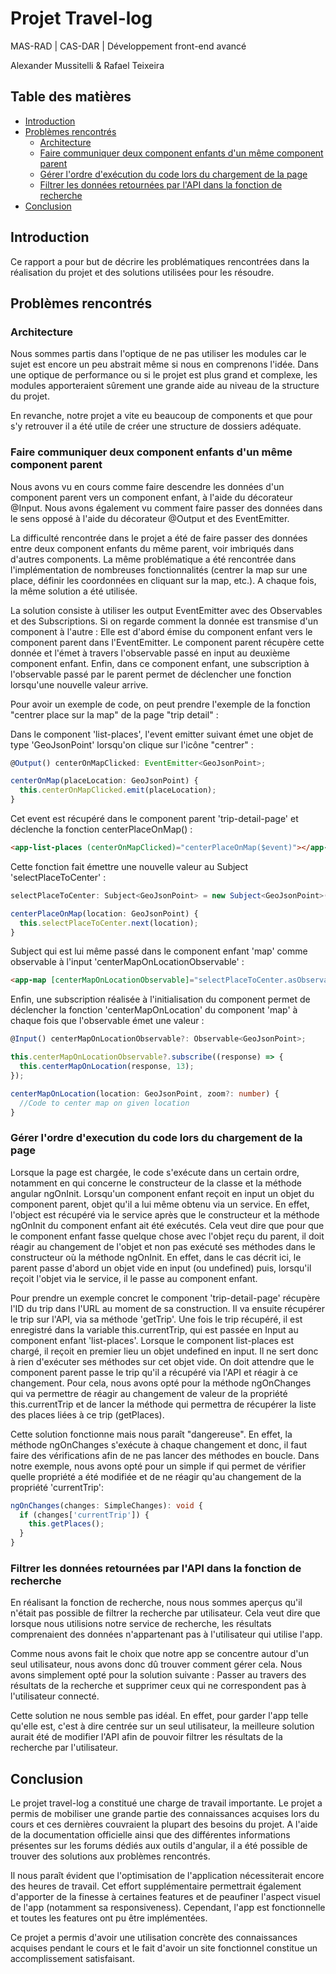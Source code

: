 # Projet Travel-log

MAS-RAD | CAS-DAR | Développement front-end avancé

Alexander Mussitelli & Rafael Teixeira

## Table des matières

- [Introduction](#introduction)
- [Problèmes rencontrés](#problèmes-rencontrés)
  - [Architecture](#architecture)
  - [Faire communiquer deux component enfants d'un même component parent](#faire-communiquer-deux-component-enfants-dun-m%C3%AAme-component-parent)
  - [Gérer l'ordre d'exécution du code lors du chargement de la page](#g%C3%A9rer-lordre-dexecution-du-code-lors-du-chargement-de-la-page)
  - [Filtrer les données retournées par l'API dans la fonction de recherche](#filtrer-les-données-retournées-par-lapi-dans-la-fonction-de-recherche)
- [Conclusion](#conclusion)

## Introduction

Ce rapport a pour but de décrire les problématiques rencontrées dans la réalisation du projet et des solutions utilisées pour les résoudre.

## Problèmes rencontrés

### Architecture

Nous sommes partis dans l'optique de ne pas utiliser les modules car le sujet est encore un peu abstrait même si nous en comprenons l'idée. Dans une optique de performance ou si le projet est plus grand et complexe, les modules apporteraient sûrement une grande aide au niveau de la structure du projet.

En revanche, notre projet a vite eu beaucoup de components et que pour s'y retrouver il a été utile de créer une structure de dossiers adéquate.

### Faire communiquer deux component enfants d'un même component parent

Nous avons vu en cours comme faire descendre les données d'un component parent vers un component enfant, à l'aide du décorateur @Input. Nous avons également vu comment faire passer des données dans le sens opposé à l'aide du décorateur @Output et des EventEmitter.

La difficulté rencontrée dans le projet a été de faire passer des données entre deux component enfants du même parent, voir imbriqués dans d'autres components. La même problématique a été rencontrée dans l'implémentation de nombreuses fonctionnalités (centrer la map sur une place, définir les coordonnées en cliquant sur la map, etc.). A chaque fois, la même solution a été utilisée.

La solution consiste à utiliser les output EventEmitter avec des Observables et des Subscriptions. Si on regarde comment la donnée est transmise d'un component à l'autre : Elle est d'abord émise du component enfant vers le component parent dans l'EventEmitter. Le component parent récupère cette donnée et l'émet à travers l'observable passé en input au deuxième component enfant. Enfin, dans ce component enfant, une subscription à l'observable passé par le parent permet de déclencher une fonction lorsqu'une nouvelle valeur arrive.

Pour avoir un exemple de code, on peut prendre l'exemple de la fonction "centrer place sur la map" de la page "trip detail" :

Dans le component 'list-places', l'event emitter suivant émet une objet de type 'GeoJsonPoint' lorsqu'on clique sur l'icône "centrer" :

```ts
@Output() centerOnMapClicked: EventEmitter<GeoJsonPoint>;

centerOnMap(placeLocation: GeoJsonPoint) {
  this.centerOnMapClicked.emit(placeLocation);
}
```

Cet event est récupéré dans le component parent 'trip-detail-page' et déclenche la fonction centerPlaceOnMap() :

```html
<app-list-places (centerOnMapClicked)="centerPlaceOnMap($event)"></app-list-places>
```

Cette fonction fait émettre une nouvelle valeur au Subject 'selectPlaceToCenter' :

```ts
selectPlaceToCenter: Subject<GeoJsonPoint> = new Subject<GeoJsonPoint>();

centerPlaceOnMap(location: GeoJsonPoint) {
  this.selectPlaceToCenter.next(location);
}
```

Subject qui est lui même passé dans le component enfant 'map' comme observable à l'input 'centerMapOnLocationObservable' :

```html
<app-map [centerMapOnLocationObservable]="selectPlaceToCenter.asObservable()"></app-map>
```

Enfin, une subscription réalisée à l'initialisation du component permet de déclencher la fonction 'centerMapOnLocation' du component 'map' à chaque fois que l'observable émet une valeur :

```ts
@Input() centerMapOnLocationObservable?: Observable<GeoJsonPoint>;

this.centerMapOnLocationObservable?.subscribe((response) => {
  this.centerMapOnLocation(response, 13);
});

centerMapOnLocation(location: GeoJsonPoint, zoom?: number) {
  //Code to center map on given location
}
```

### Gérer l'ordre d'execution du code lors du chargement de la page

Lorsque la page est chargée, le code s'exécute dans un certain ordre, notamment en qui concerne le constructeur de la classe et la méthode angular ngOnInit. Lorsqu'un component enfant reçoit en input un objet du component parent, objet qu'il a lui même obtenu via un service. En effet, l'object est récupéré via le service après que le constructeur et la méthode ngOnInit du component enfant ait été exécutés. Cela veut dire que pour que le component enfant fasse quelque chose avec l'objet reçu du parent, il doit réagir au changement de l'objet et non pas exécuté ses méthodes dans le constructeur où la méthode ngOnInit. En effet, dans le cas décrit ici, le parent passe d'abord un objet vide en input (ou undefined) puis, lorsqu'il reçoit l'objet via le service, il le passe au component enfant.

Pour prendre un exemple concret le component 'trip-detail-page' récupère l'ID du trip dans l'URL au moment de sa construction. Il va ensuite récupérer le trip sur l'API, via sa méthode 'getTrip'. Une fois le trip récupéré, il est enregistré dans la variable this.currentTrip, qui est passée en Input au component enfant 'list-places'. Lorsque le component list-places est chargé, il reçoit en premier lieu un objet undefined en input. Il ne sert donc à rien d'exécuter ses méthodes sur cet objet vide. On doit attendre que le component parent passe le trip qu'il a récupéré via l'API et réagir à ce changement. Pour cela, nous avons opté pour la méthode ngOnChanges qui va permettre de réagir au changement de valeur de la propriété this.currentTrip et de lancer la méthode qui permettra de récupérer la liste des places liées à ce trip (getPlaces).

Cette solution fonctionne mais nous paraît "dangereuse". En effet, la méthode ngOnChanges s'exécute à chaque changement et donc, il faut faire des vérifications afin de ne pas lancer des méthodes en boucle. Dans notre exemple, nous avons opté pour un simple if qui permet de vérifier quelle propriété a été modifiée et de ne réagir qu'au changement de la propriété 'currentTrip':

```ts
ngOnChanges(changes: SimpleChanges): void {
  if (changes['currentTrip']) {
    this.getPlaces();
  }
}
```
### Filtrer les données retournées par l'API dans la fonction de recherche

En réalisant la fonction de recherche, nous nous sommes aperçus qu'il n'était pas possible de filtrer la recherche par utilisateur. Cela veut dire que lorsque nous utilisions notre service de recherche, les résultats comprenaient des données n'appartenant pas à l'utilisateur qui utilise l'app.

Comme nous avons fait le choix que notre app se concentre autour d'un seul utilisateur, nous avons donc dû trouver comment gérer cela. Nous avons simplement opté pour la solution suivante : Passer au travers des résultats de la recherche et supprimer ceux qui ne correspondent pas à l'utilisateur connecté.

Cette solution ne nous semble pas idéal. En effet, pour garder l'app telle qu'elle est, c'est à dire centrée sur un seul utilisateur, la meilleure solution aurait été de modifier l'API afin de pouvoir filtrer les résultats de la recherche par l'utilisateur.

## Conclusion

Le projet travel-log a constitué une charge de travail importante. Le projet a permis de mobiliser une grande partie des connaissances acquises lors du cours et ces dernières couvraient la plupart des besoins du projet. A l'aide de la documentation officielle ainsi que des différentes informations présentes sur les forums dédiés aux outils d'angular, il a été possible de trouver des solutions aux problèmes rencontrés.

Il nous paraît évident que l'optimisation de l'application nécessiterait encore des heures de travail. Cet effort supplémentaire permettrait également d'apporter de la finesse à certaines features et de peaufiner l'aspect visuel de l'app (notamment sa responsiveness). Cependant, l'app est fonctionnelle et toutes les features ont pu être implémentées.

Ce projet a permis d'avoir une utilisation concrète des connaissances acquises pendant le cours et le fait d'avoir un site fonctionnel constitue un accomplissement satisfaisant.